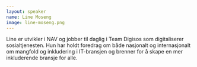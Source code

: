 ```yaml
---
layout: speaker
name: Line Moseng
image: line-moseng.png
---
```

Line er utvikler i NAV og jobber til daglig i Team Digisos som digitaliserer sosialtjenesten. Hun har holdt foredrag om både nasjonalt og internasjonalt om mangfold og inkludering i IT-bransjen og brenner for å skape en mer inkluderende bransje for alle.
